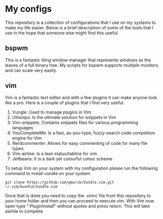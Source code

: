 My configs
==========
This repository is a collection of configurations that I use on my systems to make my life easier. Below is a brief description of some of the tools that I use in the hope that someone else might find this useful.

bspwm
-----
This is a fantastic tiling window manager that represents windows as the leaves of a full binary tree. My scripts for bspwm supports multiple monitors and can scale very easily.

vim
---
Vim is a fantastic text editor and with a few plugins it can make anyone look like a pro. Here is a couple of plugins that I find very useful.

1. Vungle: Used to manage plugins in Vim
2. Ultisnips: Is the ultimate solution for snippets in Vim
3. Vim-snippets: Contains snippets files for various programming languages
4. YouCompleteMe: Is a fast, as-you-type, fuzzy-search code completion engine for Vim
5. Nerdcommenter: Allows for easy commenting of code for many file types
6. Vim-airline: Is a lean status/tabline for vim
7. Jellbeans: It is a dark yet colourful colour scheme

To setup Vim on your system with my configuration please run the following command to install vundle on your system.

```git clone https://github.com/gmarik/Vundle.vim.git ~/.vim/bundle/Vundle.vim```

Once that is done you need to copy the .vimrc file from this repository to your home folder and then you can proceed to execute vim. With Vim now open type ":PluginInstall" without quotes and press return. This will take awhile to complete
